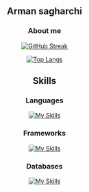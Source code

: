 

<!--
**Armansaqarchi/Armansaqarchi** is a ✨ _special_ ✨ repository because its `README.md` (this file) appears on your GitHub profile.

Here are some ideas to get you started:

- 🔭 I’m currently working on ...
- 🌱 I’m currently learning ...
- 👯 I’m looking to collaborate on ...
- 🤔 I’m looking for help with ...
- 💬 Ask me about ...
- 📫 How to reach me: ...
- 😄 Pronouns: ...
- ⚡ Fun fact: ...
-->







<div align="center">

## Arman sagharchi

### About me

[![GitHub Streak](https://streak-stats.demolab.com?user=Armansaqarchi&theme=dracula&border_radius=4.9)](https://git.io/streak-stats)


[![Top Langs](https://github-readme-stats.vercel.app/api/top-langs/?username=Armansaqarchi&layout=compact&theme=vision-friendly-dark)](https://github.com/anuraghazra/github-readme-stats)


## Skills


### Languages
[![My Skills](https://skillicons.dev/icons?i=c,cpp,java,python,linux&perline=10)](https://skillicons.dev)
### Frameworks
[![My Skills](https://skillicons.dev/icons?i=spring,django,hibernate&perline=10)](https://skillicons.dev)
### Databases
[![My Skills](https://skillicons.dev/icons?i=postgres&perline=10)](https://skillicons.dev)

</div>






